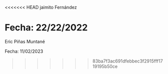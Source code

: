 <<<<<<< HEAD
jaimito Fernández

Fecha: 22/22/2022
=======
Eric Piñas Muntané

Fecha: 11/02/2023
>>>>>>> 83ba7f3ac691dfebbec3f2915fff1719195b50ce
